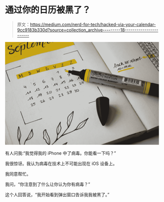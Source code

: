 # 通过你的日历被黑了？

> 原文：<https://medium.com/nerd-for-tech/hacked-via-your-calendar-9cc9183b330d?source=collection_archive---------18----------------------->

![](img/4f83aeffaad4991bf0a24f35859a1202.png)

有人问我:“我觉得我的 iPhone 中了病毒。你能看一下吗？”

我很惊讶。我认为病毒在技术上不可能出现在 iOS 设备上。

我同意帮忙。

我问，“你注意到了什么让你认为你有病毒？”

这个人回答说，“我开始看到弹出窗口告诉我我被黑了。”